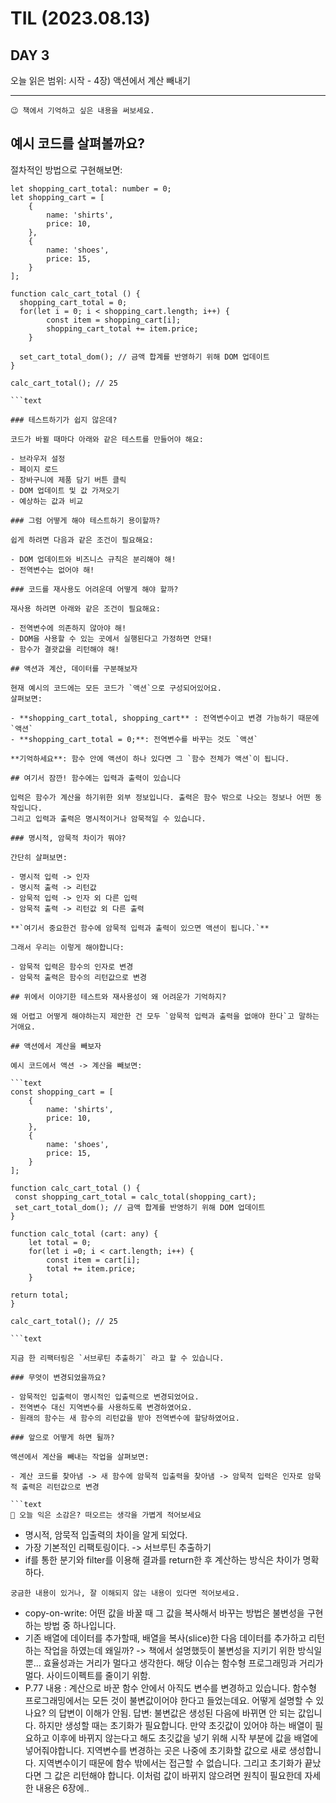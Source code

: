 # TIL (2023.08.13)

## DAY 3

오늘 읽은 범위: 시작 - 4장) 액션에서 계산 빼내기

---

```text
😉 책에서 기억하고 싶은 내용을 써보세요.
```

## 예시 코드를 살펴볼까요?

절차적인 방법으로 구현해보면:

````text
let shopping_cart_total: number = 0;
let shopping_cart = [
    {
        name: 'shirts',
        price: 10,
    },
    {
        name: 'shoes',
        price: 15,
    }
];

function calc_cart_total () {
  shopping_cart_total = 0;
  for(let i = 0; i < shopping_cart.length; i++) {
        const item = shopping_cart[i];
        shopping_cart_total += item.price;
    }

  set_cart_total_dom(); // 금액 합계를 반영하기 위해 DOM 업데이트
}

calc_cart_total(); // 25

```text

### 테스트하기가 쉽지 않은데?

코드가 바뀔 때마다 아래와 같은 테스트를 만들어야 해요:

- 브라우저 설정
- 페이지 로드
- 장바구니에 제품 담기 버튼 클릭
- DOM 업데이트 및 값 가져오기
- 예상하는 값과 비교

### 그럼 어떻게 해야 테스트하기 용이할까?

쉽게 하려면 다음과 같은 조건이 필요해요:

- DOM 업데이트와 비즈니스 규칙은 분리해야 해!
- 전역변수는 없어야 해!

### 코드를 재사용도 어려운데 어떻게 해야 할까?

재사용 하려면 아래와 같은 조건이 필요해요:

- 전역변수에 의존하지 않아야 해!
- DOM을 사용할 수 있는 곳에서 실행된다고 가정하면 안돼!
- 함수가 결괏값을 리턴해야 해!

## 액션과 계산, 데이터를 구분해보자

현재 예시의 코드에는 모든 코드가 `액션`으로 구성되어있어요.
살펴보면:

- **shopping_cart_total, shopping_cart** : 전역변수이고 변경 가능하기 때문에 `액션`
- **shopping_cart_total = 0;**: 전역변수를 바꾸는 것도 `액션`

**기억하세요**: 함수 안에 액션이 하나 있다면 그 `함수 전체가 액션`이 됩니다.

## 여기서 잠깐! 함수에는 입력과 출력이 있습니다

입력은 함수가 계산을 하기위한 외부 정보입니다. 출력은 함수 밖으로 나오는 정보나 어떤 동작입니다.
그리고 입력과 출력은 명시적이거나 암묵적일 수 있습니다.

### 명시적, 암묵적 차이가 뭐야?

간단히 살펴보면:

- 명시적 입력 -> 인자
- 명시적 출력 -> 리턴값
- 암묵적 입력 -> 인자 외 다른 입력
- 암묵적 출력 -> 리턴값 외 다른 출력

**`여기서 중요한건 함수에 암묵적 입력과 출력이 있으면 액션이 됩니다.`**

그래서 우리는 이렇게 해야합니다:

- 암묵적 입력은 함수의 인자로 변경
- 암묵적 출력은 함수의 리턴값으로 변경

## 위에서 이야기한 테스트와 재사용성이 왜 어려운가 기억하지?

왜 어렵고 어떻게 해야하는지 제안한 건 모두 `암묵적 입력과 출력을 없애야 한다`고 말하는 거애요.

## 액션에서 계산을 빼보자

예시 코드에서 액션 -> 계산을 빼보면:

```text
const shopping_cart = [
    {
        name: 'shirts',
        price: 10,
    },
    {
        name: 'shoes',
        price: 15,
    }
];

function calc_cart_total () {
 const shopping_cart_total = calc_total(shopping_cart);
 set_cart_total_dom(); // 금액 합계를 반영하기 위해 DOM 업데이트
}

function calc_total (cart: any) {
    let total = 0;
    for(let i =0; i < cart.length; i++) {
        const item = cart[i];
        total += item.price;
    }

return total;
}

calc_cart_total(); // 25

```text

지금 한 리팩터링은 `서브루틴 추출하기` 라고 할 수 있습니다.

### 무엇이 변경되었을까요?

- 암묵적인 입출력이 명시적인 입출력으로 변경되었어요.
- 전역변수 대신 지역변수를 사용하도록 변경하였어요.
- 원래의 함수는 새 함수의 리턴값을 받아 전역변수에 할당하였어요.

### 앞으로 어떻게 하면 될까?

액션에서 계산을 빼내는 작업을 살펴보면:

- 계산 코드를 찾아냄 -> 새 함수에 암묵적 입출력을 찾아냄 -> 암묵적 입력은 인자로 암묵적 출력은 리턴값으로 변경

```text
🤔 오늘 익은 소감은? 떠오르는 생각을 가볍게 적어보세요
````

- 명시적, 암묵적 입출력의 차이을 알게 되었다.
- 가장 기본적인 리팩토링이다. -> 서브루틴 추출하기
- if를 통한 분기와 filter를 이용해 결과를 return한 후 계산하는 방식은 차이가 명확하다.

```text
궁금한 내용이 있거나, 잘 이해되지 않는 내용이 있다면 적어보세요.
```

- copy-on-write: 어떤 값을 바꿀 때 그 값을 복사해서 바꾸는 방법은 불변성을 구현하는 방법 중 하나입니다.
- 기존 배열에 데이터를 추가할때, 배열을 복사(slice)한 다음 데이터를 추가하고 리턴하는 작업을 하였는데 왜일까?
  -> 책에서 설명했듯이 불변성을 지키기 위한 방식일 뿐... 효율성과는 거리가 멀다고 생각한다.
  해당 이슈는 함수형 프로그래밍과 거리가 멀다.
  사이드이펙트를 줄이기 위함.
- P.77 내용 : 계산으로 바꾼 함수 안에서 아직도 변수를 변경하고 있습니다. 함수형 프로그래밍에서는 모든 것이 불변값이어야 한다고 들었는데요.
  어떻게 설명할 수 있나요? 의 답변이 이해가 안됨.
  답변: 불변값은 생성된 다음에 바뀌면 안 되는 값입니다. 하지만 생성할 때는 초기화가 필요합니다. 만약 초깃값이 있어야 하는 배열이 필요하고
  이후에 바뀌지 않는다고 해도 초깃값을 넣기 위해 시작 부분에 값을 배열에 넣어줘야합니다.
  지역변수를 변경하는 곳은 나중에 초기화할 값으로 새로 생성합니다. 지역변수이기 때문에 함수 밖에서는 접근할 수 없습니다.
  그리고 초기화가 끝났다면 그 값은 리턴해야 합니다. 이처럼 값이 바뀌지 않으려면 원칙이 필요한데 자세한 내용은 6장에..

